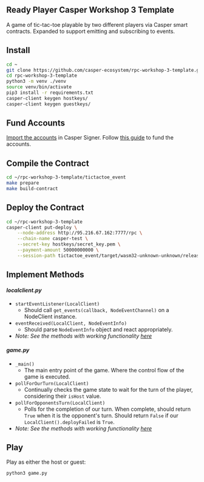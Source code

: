 ## Ready Player Casper Workshop 3 Template
A game of tic-tac-toe playable by two different players via Casper smart contracts.
Expanded to support emitting and subscribing to events.

## Install
```bash
cd ~
git clone https://github.com/casper-ecosystem/rpc-workshop-3-template.git
cd rpc-workshop-3-template
python3 -m venv ./venv
source venv/bin/activate
pip3 install -r requirements.txt
casper-client keygen hostkeys/
casper-client keygen guestkeys/
```
## Fund Accounts
[Import the accounts](https://docs.casperlabs.io/workflow/signer-guide/#3-importing-an-account) in Casper Signer.
Follow [this guide](https://docs.casperlabs.io/workflow/testnet-faucet/) to fund the accounts.

## Compile the Contract
```bash
cd ~/rpc-workshop-3-template/tictactoe_event
make prepare
make build-contract
```

## Deploy the Contract
```bash
cd ~/rpc-workshop-3-template
casper-client put-deploy \
    --node-address http://95.216.67.162:7777/rpc \
    --chain-name casper-test \
    --secret-key hostkeys/secret_key.pem \
    --payment-amount 50000000000 \
    --session-path tictactoe_event/target/wasm32-unknown-unknown/release/tictactoe.wasm
```

## Implement Methods
#### *localclient.py*
* `startEventListener(LocalClient)`
    * Should call `get_events(callback, NodeEventChannel)` on a NodeClient instance.
* `eventReceived(LocalClient, NodeEventInfo)`
    * Should parse `NodeEventInfo` object and react appropriately.
* *Note: See the methods with working functionality [here](https://github.com/casper-ecosystem/rpc-workshop-3/blob/main/localclient.py#L148)*
#### *game.py*
* `_main()`
    * The main entry point of the game. Where the control flow of the game is executed.
* `pollForOurTurn(LocalClient)`
    * Continually checks the game state to wait for the turn of the player, considering their `isHost` value.
* `pollForOpponentsTurn(LocalClient)`
    * Polls for the completion of our turn. When complete, should return `True` when it is the opponent's turn. Should return `False` if our `LocalClient().deployFailed` is `True`.
* *Note: See the methods with working functionality [here](https://github.com/casper-ecosystem/rpc-workshop-3/blob/main/game.py#L9)*

## Play
Play as either the host or guest:
```bash
python3 game.py
```
